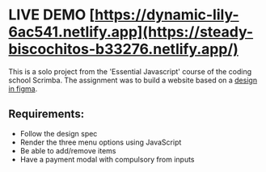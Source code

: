 # LIVE DEMO [https://dynamic-lily-6ac541.netlify.app](https://steady-biscochitos-b33276.netlify.app/)

This is a solo project from the 'Essential Javascript' course of the coding school Scrimba. The assignment was to build a website based on a [design in figma](https://www.figma.com/design/Hdgwo69Dym9vVsxbuPbl0h/Mobile-Restaurant-Menu?node-id=0-1&p=f&t=jVGvdidzs8wLofLQ-0).

## Requirements:

- Follow the design spec
- Render the three menu options using JavaScript
- Be able to add/remove items
- Have a payment modal with compulsory from inputs
